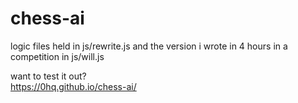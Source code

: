 # chess-ai

logic files held in js/rewrite.js and the version i wrote in 4 hours in a competition in js/will.js

want to test it out?  
https://0hq.github.io/chess-ai/  
